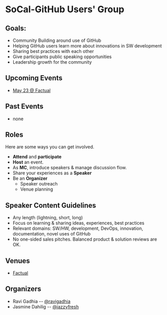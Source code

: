 # SoCal-GitHub Users' Group

## Goals:
- Community Building around use of GitHub
- Helping GitHub users learn more about innovations in SW development
- Sharing best practices with each other
- Give participants public speaking opportunities
- Leadership growth for the community


## Upcoming Events
- [May 23 @ Factual](events/1_May23.md)


## Past Events
- none

## Roles
 Here are some ways you can get involved.
- __Attend__ and __participate__
- __Host__ an event.
- As __MC__, introduce speakers & manage discussion flow.  
- Share your experiences as a __Speaker__
- Be an __Organizer__
  - Speaker outreach
  - Venue planning

## Speaker Content Guidelines
- Any length (lightning, short, long)
- Focus on learning & sharing ideas, experiences, best practices
- Relevant domains: SW/HW, development, DevOps, innovation, documentation, novel uses of GitHub
- No one-sided sales pitches.  Balanced product & solution reviews are OK.

## Venues
- [Factual](venues/Factual.md)


## Organizers
- Ravi Gadhia -- [@ravigadhia](https://github.com/ravigadhia)
- Jasmine Dahilig -- [@jazzyfresh](https://github.com/jazzyfresh)
